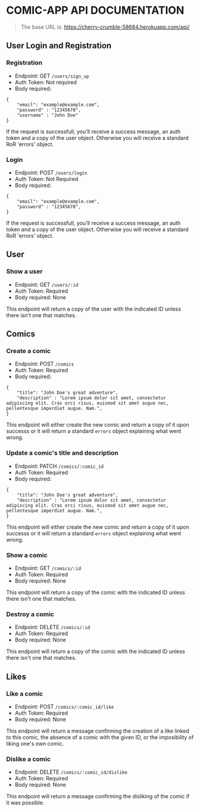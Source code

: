 # COMIC-APP API DOCUMENTATION

> The base URL is: https://cherry-crumble-58684.herokuapp.com/api/

## User Login and Registration

### Registration

- Endpoint: GET `/users/sign_up`
- Auth Token: Not required
- Body required:

```
{
    "email": "example@example.com",
    "password" : "12345678",
    "username" : "John Doe"
}
```
If the request is successfull, you'll receive a success message, an auth token and a copy of the user object.
Otherwise you will receive a standard RoR 'errors' object.

### Login

- Endpoint: POST `/users/login`
- Auth Token: Not Required
- Body required:

```
{
    "email": "example@example.com",
    "password" : "12345678",
}
```
If the request is successfull, you'll receive a success message, an auth token and a copy of the user object.
Otherwise you will receive a standard RoR 'errors' object.

## User


### Show a user

- Endpoint: GET `/users/:id`
- Auth Token: Required
- Body required: None

This endpoint will return a copy of the user with the indicated ID unless there isn't one that matches.

## Comics

### Create a comic

- Endpoint: POST `/comics`
- Auth Token: Required
- Body required: 
```
{
    "title": "John Doe's great adventure",
    "description" : "Lorem ipsum dolor sit amet, consectetur adipiscing elit. Cras orci risus, euismod sit amet augue nec, pellentesque imperdiet augue. Nam.",
}
```

This endpoint will either create the new comic and return a copy of it upon successs or it will return a standard `errors` object explaining what went wrong.

### Update a comic's title and description

- Endpoint: PATCH `/comics/:comic_id`
- Auth Token: Required
- Body required: 
```
{
    "title": "John Doe's great adventure",
    "description" : "Lorem ipsum dolor sit amet, consectetur adipiscing elit. Cras orci risus, euismod sit amet augue nec, pellentesque imperdiet augue. Nam.",
}
```

This endpoint will either create the new comic and return a copy of it upon successs or it will return a standard `errors` object explaining what went wrong.

### Show a comic

- Endpoint: GET `/comics/:id`
- Auth Token: Required
- Body required: None

This endpoint will return a copy of the comic with the indicated ID unless there isn't one that matches.

### Destroy a comic

- Endpoint: DELETE `/comics/:id`
- Auth Token: Required
- Body required: None

This endpoint will return a copy of the comic with the indicated ID unless there isn't one that matches.

## Likes

### Like a comic
- Endpoint: POST `/comics/:comic_id/like`
- Auth Token: Required
- Body required: None

This endpoint will return a message confirming the creation of a like linked to this comic,  the absence of a comic with the given ID, or the imposibility of liking one's own comic.

### Dislike a comic
- Endpoint: DELETE `/comics/:comic_id/dislike`
- Auth Token: Required
- Body required: None

This endpoint will return a message confirming the disliking of the comic if it was possible.
